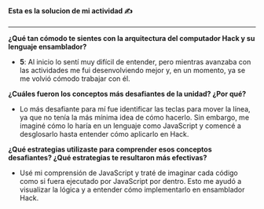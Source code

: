 #### Esta es la solucion de mi actividad ✍️
---

**¿Qué tan cómodo te sientes con la arquitectura del computador Hack y su lenguaje ensamblador?**  
- **5**: Al inicio lo sentí muy difícil de entender, pero mientras avanzaba con las actividades me fui desenvolviendo mejor y, en un momento, ya se me volvió cómodo trabajar con él.  

**¿Cuáles fueron los conceptos más desafiantes de la unidad? ¿Por qué?**  
- Lo más desafiante para mí fue identificar las teclas para mover la línea, ya que no tenía la más mínima idea de cómo hacerlo. Sin embargo, me imaginé cómo lo haría en un lenguaje como JavaScript y comencé a desglosarlo hasta entender cómo aplicarlo en Hack.  

**¿Qué estrategias utilizaste para comprender esos conceptos desafiantes? ¿Qué estrategias te resultaron más efectivas?**  
- Usé mi comprensión de JavaScript y traté de imaginar cada código como si fuera ejecutado por JavaScript por dentro. Esto me ayudó a visualizar la lógica y a entender cómo implementarlo en ensamblador Hack.  
